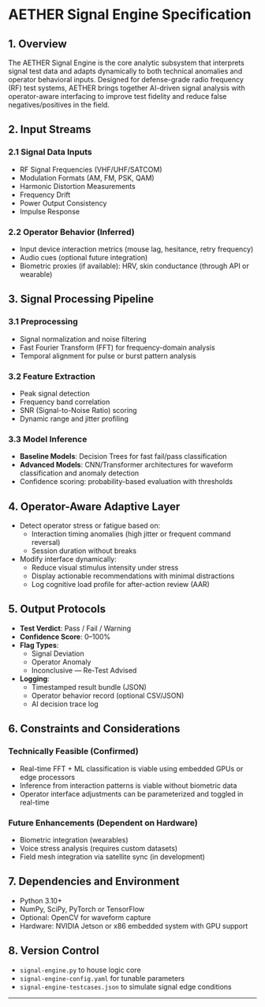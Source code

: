 
# AETHER Signal Engine Specification

## 1. Overview

The AETHER Signal Engine is the core analytic subsystem that interprets signal test data and adapts dynamically to both technical anomalies and operator behavioral inputs. Designed for defense-grade radio frequency (RF) test systems, AETHER brings together AI-driven signal analysis with operator-aware interfacing to improve test fidelity and reduce false negatives/positives in the field.

## 2. Input Streams

### 2.1 Signal Data Inputs
- RF Signal Frequencies (VHF/UHF/SATCOM)
- Modulation Formats (AM, FM, PSK, QAM)
- Harmonic Distortion Measurements
- Frequency Drift
- Power Output Consistency
- Impulse Response

### 2.2 Operator Behavior (Inferred)
- Input device interaction metrics (mouse lag, hesitance, retry frequency)
- Audio cues (optional future integration)
- Biometric proxies (if available): HRV, skin conductance (through API or wearable)

## 3. Signal Processing Pipeline

### 3.1 Preprocessing
- Signal normalization and noise filtering
- Fast Fourier Transform (FFT) for frequency-domain analysis
- Temporal alignment for pulse or burst pattern analysis

### 3.2 Feature Extraction
- Peak signal detection
- Frequency band correlation
- SNR (Signal-to-Noise Ratio) scoring
- Dynamic range and jitter profiling

### 3.3 Model Inference
- **Baseline Models**: Decision Trees for fast fail/pass classification
- **Advanced Models**: CNN/Transformer architectures for waveform classification and anomaly detection
- Confidence scoring: probability-based evaluation with thresholds

## 4. Operator-Aware Adaptive Layer

- Detect operator stress or fatigue based on:
  - Interaction timing anomalies (high jitter or frequent command reversal)
  - Session duration without breaks
- Modify interface dynamically:
  - Reduce visual stimulus intensity under stress
  - Display actionable recommendations with minimal distractions
  - Log cognitive load profile for after-action review (AAR)

## 5. Output Protocols

- **Test Verdict**: Pass / Fail / Warning
- **Confidence Score**: 0–100%
- **Flag Types**:
  - Signal Deviation
  - Operator Anomaly
  - Inconclusive — Re-Test Advised
- **Logging**:
  - Timestamped result bundle (JSON)
  - Operator behavior record (optional CSV/JSON)
  - AI decision trace log

## 6. Constraints and Considerations

### Technically Feasible (Confirmed)
- Real-time FFT + ML classification is viable using embedded GPUs or edge processors
- Inference from interaction patterns is viable without biometric data
- Operator interface adjustments can be parameterized and toggled in real-time

### Future Enhancements (Dependent on Hardware)
- Biometric integration (wearables)
- Voice stress analysis (requires custom datasets)
- Field mesh integration via satellite sync (in development)

## 7. Dependencies and Environment

- Python 3.10+
- NumPy, SciPy, PyTorch or TensorFlow
- Optional: OpenCV for waveform capture
- Hardware: NVIDIA Jetson or x86 embedded system with GPU support

## 8. Version Control

- `signal-engine.py` to house logic core
- `signal-engine-config.yaml` for tunable parameters
- `signal-engine-testcases.json` to simulate signal edge conditions

---

